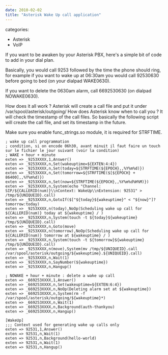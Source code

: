```yaml
---
date: 2010-02-02
title: "Asterisk Wake Up call application"
---
```








categories:
- Asterisk
- VoIP


If you want to be awaken by your Asterisk PBX, here's a simple bit of code to add in your dial plan.

Basically, you would call 9253 followed by the time the phone should ring, for example if you want to wake up at 06:30am you would call 92530630 before going to bed (on your dialpad WAKE0630).

If you want to delete the 0630am alarm, call 6692530630 (on dialpad NOWAKE0630).

How does it all work ?
Asterisk will create a call file and put it under /var/spool/asterisk/outgoing/
How does Asterisk know when to call you ? It will check the timestamp of the call files.
So basically the following script will create the call file, and set its timestamp in the future.

Make sure you enable func_strings.so module, it is required for STRFTIME.


    
    
    ; wake up call programmation
    ; condition, si on encode 06h30, avant minuit il faut faire un touch sur le fichier le jour suivant (voir la condition)
    ; WAKE + hour + minute
    exten => _9253XXXX,1,Answer()
    exten => _9253XXXX,n,Set(wakeuptime=${EXTEN:4:4})
    exten => _9253XXXX,n,Set(today=${STRFTIME(${EPOCH},,%Y%m%d)})
    exten => _9253XXXX,n,Set(tomorrow=${STRFTIME($[${EPOCH} + 86400],,%Y%m%d)})
    exten => _9253XXXX,n,Set(now=${STRFTIME(${EPOCH},,%Y%m%d%H%M)})
    exten => _9253XXXX,n,System(echo "Channel: SIP/${CALLERID(num)}\\nContext: WakeUp\\nExtension: 92531" > /tmp/${UNIQUEID}.call)
    exten => _9253XXXX,n,GotoIf($["${today}${wakeuptime}" < "${now}"]?tomorrow:today)
    exten => _9253XXXX,n(today),NoOp(Scheduling wake up call for ${CALLERID(num)} today at ${wakeuptime} / )
    exten => _9253XXXX,n,System(touch -t ${today}${wakeuptime} /tmp/${UNIQUEID}.call)
    exten => _9253XXXX,n,Goto(move)
    exten => _9253XXXX,n(tomorrow),NoOp(Scheduling wake up call for ${CALLERID(num)} tomorrow at ${wakeuptime} / )
    exten => _9253XXXX,n,System(touch -t ${tomorrow}${wakeuptime} /tmp/${UNIQUEID}.call)
    exten => _9253XXXX,n(move),System(mv /tmp/${UNIQUEID}.call /var/spool/asterisk/outgoing/${wakeuptime}.${UNIQUEID}.call)
    exten => _9253XXXX,n,Wait(1)
    exten => _9253XXXX,n,SayNumber(${wakeuptime})
    exten => _9253XXXX,n,Hangup()
    
    ; NOWAKE + hour + minute : delete a wake up call
    exten => _669253XXXX,1,Answer()
    exten => _669253XXXX,n,Set(wakeuptime=${EXTEN:6:4})
    exten => _669253XXXX,n,NoOp(Deleting alarm set at ${wakeuptime})
    exten => _669253XXXX,n,System(rm -f /var/spool/asterisk/outgoing/${wakeuptime}*)
    exten => _669253XXXX,n,Wait(1)
    exten => _669253XXXX,n,Background(auth-thankyou)
    exten => _669253XXXX,n,Hangup()
    
    [WakeUp]
    ;;; Context used for generating wake up calls only
    exten => 92531,1,Answer()
    exten => 92531,n,Wait(1)
    exten => 92531,n,Background(hello-world)
    exten => 92531,n,Wait(1)
    exten => 92531,n,Hangup()
    



